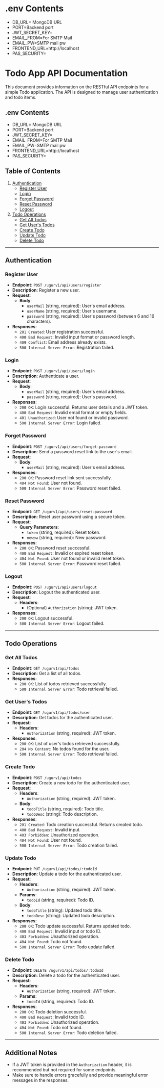 # .env Contents
- DB_URL= MongoDB URL
- PORT=Backend port
- JWT_SECRET_KEY=
- EMAIL_FROM=For SMTP Mail
- EMAIL_PW=SMTP mail pw
- FRONTEND_URL=http://localhost
- PAS_SECURITY=


# Todo App API Documentation

This document provides information on the RESTful API endpoints for a simple Todo application. The API is designed to manage user authentication and todo items.

## .env Contents
- DB_URL= MongoDB URL
- PORT=Backend port
- JWT_SECRET_KEY=
- EMAIL_FROM=For SMTP Mail
- EMAIL_PW=SMTP mail pw
- FRONTEND_URL=http://localhost
- PAS_SECURITY=

## Table of Contents
1. [Authentication](#authentication)
   - [Register User](#register-user)
   - [Login](#login)
   - [Forget Password](#forget-password)
   - [Reset Password](#reset-password)
   - [Logout](#logout)
2. [Todo Operations](#todo-operations)
   - [Get All Todos](#get-all-todos)
   - [Get User's Todos](#get-users-todos)
   - [Create Todo](#create-todo)
   - [Update Todo](#update-todo)
   - [Delete Todo](#delete-todo)

---

## Authentication

### Register User

- **Endpoint**: `POST /ugurv1/api/users/register`
- **Description**: Register a new user.
- **Request**:
  - **Body**:
    - `userMail` (string, required): User's email address.
    - `userName` (string, required): User's username.
    - `password` (string, required): User's password (between 6 and 16 characters).
- **Responses**:
  - `201 Created`: User registration successful.
  - `400 Bad Request`: Invalid input format or password length.
  - `409 Conflict`: Email address already exists.
  - `500 Internal Server Error`: Registration failed.

### Login

- **Endpoint**: `POST /ugurv1/api/users/login`
- **Description**: Authenticate a user.
- **Request**:
  - **Body**:
    - `userMail` (string, required): User's email address.
    - `password` (string, required): User's password.
- **Responses**:
  - `200 OK`: Login successful. Returns user details and a JWT token.
  - `400 Bad Request`: Invalid email format or empty fields.
  - `401 Unauthorized`: User not found or invalid password.
  - `500 Internal Server Error`: Login failed.

### Forget Password

- **Endpoint**: `POST /ugurv1/api/users/forget-password`
- **Description**: Send a password reset link to the user's email.
- **Request**:
  - **Body**:
    - `userMail` (string, required): User's email address.
- **Responses**:
  - `200 OK`: Password reset link sent successfully.
  - `404 Not Found`: User not found.
  - `500 Internal Server Error`: Password reset failed.

### Reset Password

- **Endpoint**: `GET /ugurv1/api/users/reset-password`
- **Description**: Reset user password using a secure token.
- **Request**:
  - **Query Parameters**:
    - `token` (string, required): Reset token.
    - `newpw` (string, required): New password.
- **Responses**:
  - `200 OK`: Password reset successful.
  - `400 Bad Request`: Invalid or expired reset token.
  - `404 Not Found`: User not found or invalid reset token.
  - `500 Internal Server Error`: Password reset failed.

### Logout

- **Endpoint**: `POST /ugurv1/api/users/logout`
- **Description**: Logout the authenticated user.
- **Request**:
  - **Headers**:
    - (Optional) `Authorization` (string): JWT token.
- **Responses**:
  - `200 OK`: Logout successful.
  - `500 Internal Server Error`: Logout failed.

---

## Todo Operations

### Get All Todos

- **Endpoint**: `GET /ugurv1/api/todos`
- **Description**: Get a list of all todos.
- **Responses**:
  - `200 OK`: List of todos retrieved successfully.
  - `500 Internal Server Error`: Todo retrieval failed.

### Get User's Todos

- **Endpoint**: `GET /ugurv1/api/todos/user`
- **Description**: Get todos for the authenticated user.
- **Request**:
  - **Headers**:
    - `Authorization` (string, required): JWT token.
- **Responses**:
  - `200 OK`: List of user's todos retrieved successfully.
  - `204 No Content`: No todos found for the user.
  - `500 Internal Server Error`: Todo retrieval failed.

### Create Todo

- **Endpoint**: `POST /ugurv1/api/todos`
- **Description**: Create a new todo for the authenticated user.
- **Request**:
  - **Headers**:
    - `Authorization` (string, required): JWT token.
  - **Body**:
    - `todoTitle` (string, required): Todo title.
    - `todoDesc` (string): Todo description.
- **Responses**:
  - `201 Created`: Todo creation successful. Returns created todo.
  - `400 Bad Request`: Invalid input.
  - `403 Forbidden`: Unauthorized operation.
  - `404 Not Found`: User not found.
  - `500 Internal Server Error`: Todo creation failed.

### Update Todo

- **Endpoint**: `PUT /ugurv1/api/todos/:todoId`
- **Description**: Update a todo for the authenticated user.
- **Request**:
  - **Headers**:
    - `Authorization` (string, required): JWT token.
  - **Params**:
    - `todoId` (string, required): Todo ID.
  - **Body**:
    - `todoTitle` (string): Updated todo title.
    - `todoDesc` (string): Updated todo description.
- **Responses**:
  - `200 OK`: Todo update successful. Returns updated todo.
  - `400 Bad Request`: Invalid input or todo ID.
  - `403 Forbidden`: Unauthorized operation.
  - `404 Not Found`: Todo not found.
  - `500 Internal Server Error`: Todo update failed.

### Delete Todo

- **Endpoint**: `DELETE /ugurv1/api/todos/:todoId`
- **Description**: Delete a todo for the authenticated user.
- **Request**:
  - **Headers**:
    - `Authorization` (string, required): JWT token.
  - **Params**:
    - `todoId` (string, required): Todo ID.
- **Responses**:
  - `200 OK`: Todo deletion successful.
  - `400 Bad Request`: Invalid todo ID.
  - `403 Forbidden`: Unauthorized operation.
  - `404 Not Found`: Todo not found.
  - `500 Internal Server Error`: Todo deletion failed.

---

## Additional Notes

- If a JWT token is provided in the `Authorization` header, it is recommended but not required for some endpoints.
- Make sure to handle errors gracefully and provide meaningful error messages in the responses.

